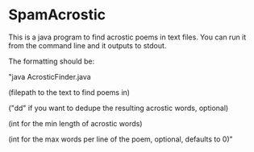 # SpamAcrostic
This is a java program to find acrostic poems in text files.  You can run it from the command line and it outputs to stdout.

The formatting should be:

"java AcrosticFinder.java 

(filepath to the text to find poems in)

("dd" if you want to dedupe the resulting acrostic words, optional)

(int for the min length of acrostic words)

(int for the max words per line of the poem, optional, defaults to 0)"
